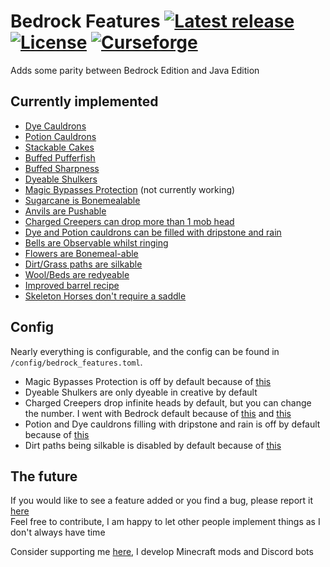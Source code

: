 # Bedrock Features [![Latest release](https://img.shields.io/github/v/release/Micalobia/Bedrock-Features?style=flat-square)](https://github.com/Micalobia/Bedrock-Features/releases/latest) [![License](https://img.shields.io/github/license/Micalobia/Bedrock-Features?style=flat-square)](https://github.com/Micalobia/Bedrock-Features/blob/latest/LICENSE) [![Curseforge](https://cf.way2muchnoise.eu/full_568238_downloads.svg?badge_style=flat)](https://www.curseforge.com/minecraft/mc-mods/bedrock-features) <br/>

Adds some parity between Bedrock Edition and Java Edition

## Currently implemented

- [Dye Cauldrons](https://minecraft.fandom.com/wiki/Cauldron#Applying_dye_to_cauldron_water)
- [Potion Cauldrons](https://minecraft.fandom.com/wiki/Cauldron#Filling_cauldrons_with_potions)
- [Stackable Cakes](https://minecraft.fandom.com/wiki/Cake)
- [Buffed Pufferfish](https://minecraft.fandom.com/wiki/Pufferfish_(item)#Food)
- [Buffed Sharpness](https://minecraft.fandom.com/wiki/Sharpness#Usage)
- [Dyeable Shulkers](https://minecraft.fandom.com/wiki/Shulker#Dyeing)
- [Magic Bypasses Protection](https://minecraft.fandom.com/wiki/Protection#cite_ref-1) (not currently working)
- [Sugarcane is Bonemealable](https://minecraft.fandom.com/wiki/Sugar_Cane#Farming)
- [Anvils are Pushable](https://minecraft.fandom.com/wiki/Anvil#Falling_anvils)
- [Charged Creepers can drop more than 1 mob head](https://minecraft.fandom.com/wiki/Creeper#Charged_creeper)
- [Dye and Potion cauldrons can be filled with dripstone and rain](https://bugs.mojang.com/browse/MCPE-134433)
- [Bells are Observable whilst ringing](https://minecraft.fandom.com/wiki/Bell#Block_states)
- [Flowers are Bonemeal-able](https://minecraft.fandom.com/wiki/Flower#Post-generation)
- [Dirt/Grass paths are silkable](https://minecraft.fandom.com/wiki/Dirt_Path#Breaking)
- [Wool/Beds are redyeable](https://minecraft.fandom.com/wiki/Wool#Crafting)
- [Improved barrel recipe](https://minecraft.fandom.com/wiki/Barrel#Crafting)
- [Skeleton Horses don't require a saddle](https://minecraft.fandom.com/wiki/Skeleton_Horse#Riding)

## Config

Nearly everything is configurable, and the config can be found in `/config/bedrock_features.toml`.

- Magic Bypasses Protection is off by default because of [this](https://bugs.mojang.com/browse/MCPE-40651)
- Dyeable Shulkers are only dyeable in creative by default
- Charged Creepers drop infinite heads by default, but you can change the number. I went with Bedrock default because
  of [this](https://bugs.mojang.com/browse/MC-63534) and [this](https://bugs.mojang.com/browse/MCPE-18599)
- Potion and Dye cauldrons filling with dripstone and rain is off by default because
  of [this](https://bugs.mojang.com/browse/MCPE-134433)
- Dirt paths being silkable is disabled by default because of [this](https://bugs.mojang.com/browse/MCPE-10482)

## The future

If you would like to see a feature added or you find a bug, please report
it [here](https://github.com/Micalobia/Bedrock-Features/issues) <br/>
Feel free to contribute, I am happy to let other people implement things as I don't always have time

Consider supporting me [here](https://www.buymeacoffee.com/Micalobia), I develop Minecraft mods and Discord bots